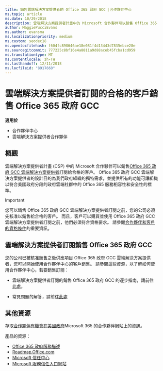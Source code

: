 ```yaml
---
title: 銷售雲端解決方案提供者的 Office 365 政府 GCC |合作夥伴中心
ms.topic: article
ms.date: 10/29/2018
description: 雲端解決方案提供者計畫中的 Microsoft 合作夥伴可以銷售 Office 365 政府 GCC 雲端解決方案提供者訂閱給合格的客戶。 Office 365 雲端解決方案提供者的政府 GCC 是套件的設計目的是為美國政府和政府約聘人員存取雲端生產力服務。
author: MaggiePucciEvans
ms.author: evansma
ms.localizationpriority: medium
ms.custom: seodec18
ms.openlocfilehash: f604fc898646ae18e081f4d13443d7835ebce28e
ms.sourcegitcommit: 777225c8bf16e4a8811a9d88aceb45fcba1cd959
ms.translationtype: MT
ms.contentlocale: zh-TW
ms.lasthandoff: 12/11/2018
ms.locfileid: "8917660"
---
```

# <a name="sell-office-365-government-gcc-for-csp-subscriptions-to-qualified-customers"></a>雲端解決方案提供者訂閱的合格的客戶銷售 Office 365 政府 GCC

**適用於**

-  合作夥伴中心
-  雲端解決方案提供者合作夥伴


## <a name="overview"></a>概觀

雲端解決方案提供者計畫 (CSP) 中的 Microsoft 合作夥伴可以銷售[Office 365 政府 GCC 雲端解決方案提供者](https://www.microsoft.com/microsoft-365/partners/governmentforCSP)訂閱給合格的客戶。 Office 365 政府 GCC 雲端解決方案提供者的設計目的為我們政府組織的獨特需求，並提供所有的功能可讓組織以符合美國政府分段的政府雲端社群中的 Office 365 服務相容性和安全性的標準。 

>[!IMPORTANT] 
>您可以銷售 Office 365 政府 GCC 雲端解決方案提供者訂閱之前，您的公司必須先核准以銷售給合格的客戶。 而且，客戶可以購買並使用 Office 365 政府 GCC 雲端解決方案提供者訂閱之前，他們必須符合資格要求。 請參閱[合作夥伴和客戶的資格條件](csp-gcc-validate.md)的重要資訊。


## <a name="sell-office-365-government-gcc-for-csp-subscriptions"></a>雲端解決方案提供者訂閱銷售 Office 365 政府 GCC

您的公司已被核准銷售之後供應項目 Office 365 政府 GCC 雲端解決方案提供者，您可以開始使用合作夥伴中心的客戶銷售。 請參閱這些資源，以了解如何使用合作夥伴中心，若要銷售訂閱： 

-   雲端解決方案提供者訂閱的銷售 Office 365 政府 GCC 的逐步指南，請前往[此處](https://go.microsoft.com/fwlink/?linkid=2007323)。  

-   常見問題的解答，請前往[此處](https://o365pp.blob.core.windows.net/media/Resources/GCC/Office%20365%20Government%20GCC%20for%20CSP%20Partner%20FAQ.docx)


## <a name="additional-resources"></a>其他資源

存取[合作夥伴有機會在美國政府](https://www.microsoft.com/microsoft-365/partners/governmentforCSP)Microsoft 365 的合作夥伴網站上的資訊。

產品的資源：

- [Office 365 政府服務描述](https://technet.microsoft.com/library/mt774581.aspx)
- [Roadmap.Office.com](https://products.office.com/business/office-365-roadmap)
- [Microsoft 信任中心](https://www.microsoft.com/TrustCenter/)
- [Microsoft 服務信任入口網站](https://aka.ms/STP)

